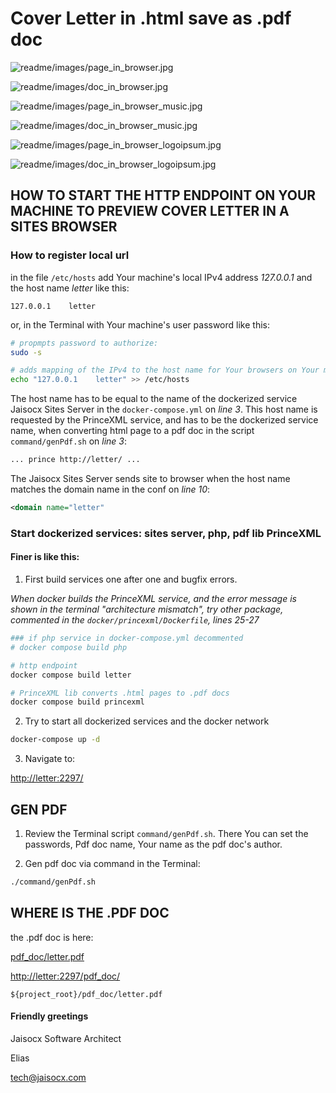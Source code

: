# Cover Letter in .html save as .pdf doc




![readme/images/page_in_browser.jpg](readme/images/page_in_browser.jpg)

![readme/images/doc_in_browser.jpg](readme/images/doc_in_browser.jpg)




![readme/images/page_in_browser_music.jpg](readme/images/page_in_browser_music.jpg)

![readme/images/doc_in_browser_music.jpg](readme/images/doc_in_browser_music.jpg)





![readme/images/page_in_browser_logoipsum.jpg](readme/images/page_in_browser_logoipsum.jpg)

![readme/images/doc_in_browser_logoipsum.jpg](readme/images/doc_in_browser_logoipsum.jpg)







## HOW TO START THE HTTP ENDPOINT ON YOUR MACHINE TO PREVIEW COVER LETTER IN A SITES BROWSER


### How to register local url

in the file `/etc/hosts` add Your machine's local IPv4 address *127.0.0.1* and the host name *letter* like this:

```
127.0.0.1    letter
```

or, in the Terminal with Your machine's user password like this:

```bash
# propmpts password to authorize:
sudo -s

# adds mapping of the IPv4 to the host name for Your browsers on Your machine.
echo "127.0.0.1    letter" >> /etc/hosts 
```




The host name has to be equal to the name of the dockerized service Jaisocx Sites Server in the `docker-compose.yml` on *line 3*. This host name is requested by the PrinceXML service, and has to be the dockerized service name, when converting html page to a pdf doc in the script `command/genPdf.sh` on *line 3*: 

```bash
... prince http://letter/ ...
```


The Jaisocx Sites Server sends site to browser when the host name matches the domain name in the conf on *line 10*:

```xml
<domain name="letter"
```





### Start dockerized services: sites server, php, pdf lib PrinceXML

#### Finer is like this:

1. First build services one after one and bugfix errors.


*When docker builds the PrinceXML service, and the error message is shown in the terminal "architecture mismatch", 
try other package, commented in the 
`docker/princexml/Dockerfile`, lines 25-27*

```bash
### if php service in docker-compose.yml decommented
# docker compose build php

# http endpoint
docker compose build letter

# PrinceXML lib converts .html pages to .pdf docs
docker compose build princexml
```


2. Try to start all dockerized services and the docker network 

```bash
docker-compose up -d
```


3. Navigate to:

[http://letter:2297/](http://letter:2297/)


## GEN PDF

1. Review the Terminal script `command/genPdf.sh`. There You can set the passwords, Pdf doc name, Your name as the pdf doc's author.


2. Gen pdf doc via command in the Terminal:

```bash
./command/genPdf.sh
```


## WHERE IS THE .PDF DOC

the .pdf doc is here:


[pdf_doc/letter.pdf](pdf_doc/letter.pdf)

[http://letter:2297/pdf_doc/](http://letter:2297/pdf_doc/)


```
${project_root}/pdf_doc/letter.pdf
```







#### Friendly greetings

Jaisocx Software Architect

Elias

tech@jaisocx.com

